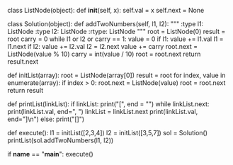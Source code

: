 class ListNode(object):
    def __init__(self, x):
        self.val = x
        self.next = None

class Solution(object):
    def addTwoNumbers(self, l1, l2):
        """
        :type l1: ListNode
        :type l2: ListNode
        :rtype: ListNode
        """
        root = ListNode(0)
        result = root
        carry = 0
        while l1 or l2 or carry == 1:
            value = 0
            if l1:
                value += l1.val
                l1 = l1.next
            if l2:
                value += l2.val
                l2 = l2.next
            value += carry
            root.next = ListNode(value % 10)
            carry = int(value / 10)
            root = root.next
        return result.next

def initList(array):
    root = ListNode(array[0])
    result = root
    for index, value in enumerate(array):
        if index > 0:
            root.next = ListNode(value)
            root = root.next
    return result

def printList(linkList):
    if linkList:
        print("[", end = "")
        while linkList.next:
            print(linkList.val, end=", ")
            linkList = linkList.next
        print(linkList.val, end="]\n")
    else:
        print("[]")

def execute():
    l1 = initList([2,3,4])
    l2 = initList([3,5,7])
    sol = Solution()
    printList(sol.addTwoNumbers(l1, l2))

if __name__ == "__main__":
    execute()
